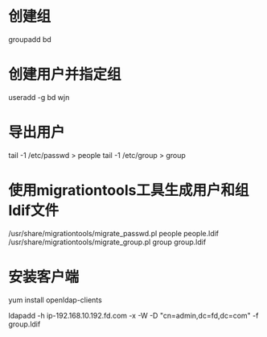 # 创建组

groupadd bd

# 创建用户并指定组

useradd -g bd wjn

# 导出用户

tail -1 /etc/passwd > people
tail -1 /etc/group > group

# 使用migrationtools工具生成用户和组ldif文件

/usr/share/migrationtools/migrate_passwd.pl people people.ldif
/usr/share/migrationtools/migrate_group.pl group group.ldif

# 安装客户端

yum install openldap-clients



ldapadd -h ip-192.168.10.192.fd.com -x -W -D "cn=admin,dc=fd,dc=com" -f group.ldif